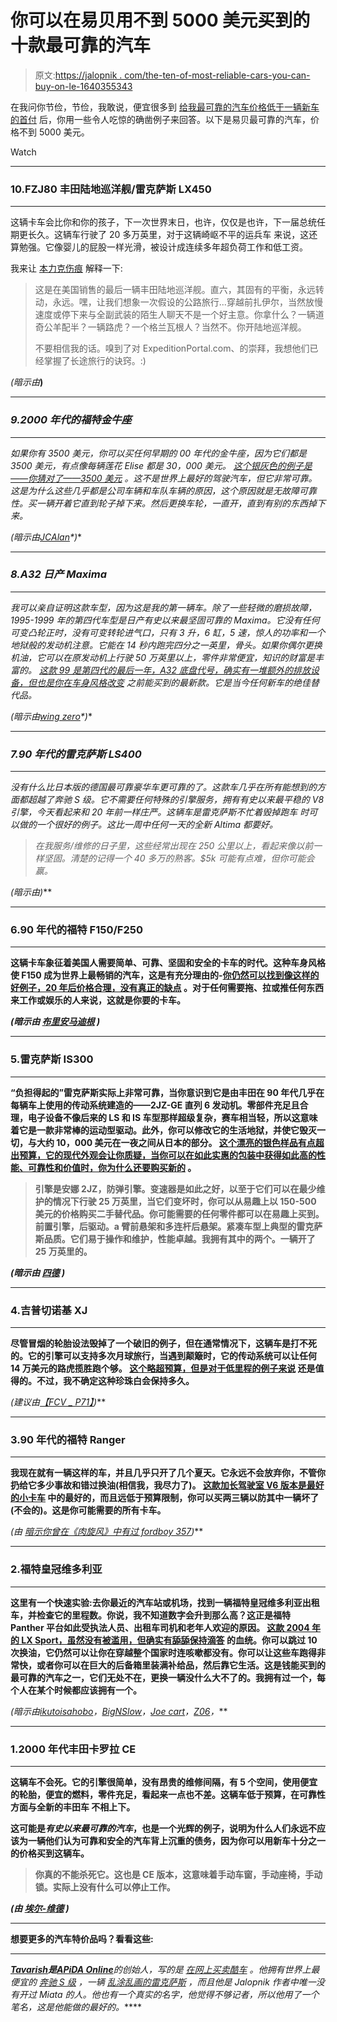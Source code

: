 # 你可以在易贝用不到 5000 美元买到的十款最可靠的汽车

> 原文:[https://jalopnik . com/the-ten-of-most-reliable-cars-you-can-buy-on-le-1640355343](https://jalopnik.com/the-ten-most-dependable-cars-you-can-buy-on-ebay-for-le-1640355343)

在我问你节俭，节俭，我敢说，便宜很多到 [给我最可靠的汽车价格低于一辆新车的首付](http://carbuying.jalopnik.com/ebay-challenge-the-most-dependable-cars-for-under-500-1639496464) 后，你用一些令人吃惊的确凿例子来回答。以下是易贝最可靠的汽车，价格不到 5000 美元。

Watch

* * *

### 10.FZJ80 丰田陆地巡洋舰/雷克萨斯 LX450

* * *

这辆卡车会比你和你的孩子，下一次世界末日，也许，仅仅是也许，下一届总统任期更长久。这辆车行驶了 20 多万英里，对于这辆崎岖不平的运兵车 来说，这还算勉强。它像婴儿的屁股一样光滑，被设计成连续多年超负荷工作和低工资。

我来让 [本力克伤痕](http://benlikescars.kinja.com/) 解释一下:

> 这是在美国销售的最后一辆丰田陆地巡洋舰。直六，其固有的平衡，永远转动，永远。嘿，让我们想象一次假设的公路旅行...穿越前扎伊尔，当然放慢速度或停下来与全副武装的陌生人聊天不是一个好主意。你拿什么？一辆道奇公羊配半？一辆路虎？一个格兰瓦根人？当然不。你开陆地巡洋舰。
> 
> 不要相信我的话。嗅到了对 ExpeditionPortal.com、的崇拜，我想他们已经掌握了长途旅行的诀窍。:)

*(暗示由*[](http://benlikescars.kinja.com/)**)**

* * *

### *9.2000 年代的福特金牛座*

* * *

*如果你有 3500 美元，你可以买任何早期的 00 年代的金牛座，因为它们都是 3500 美元，有点像每辆莲花 Elise 都是 30，000 美元。 [这个银灰色的例子是——你猜对了——3500 美元](http://rover.ebay.com/rover/1/711-53200-19255-0/1?ff3=4&pub=5575077351&toolid=10001&campid=5337582285&customid=&mpre=http%3A%2F%2Fwww.ebay.com%2Fitm%2FFord-Taurus-4dr-Sedan-SES-Standard-FFV-4-dr-sedan-ses-standard-ffv-automatic-3-0-l-v-6-cyl-silver-%2F301329664954%3Fforcerrptr%3Dtrue%26hash%3Ditem4628a5cbba%26item%3D301329664954%26pt%3DUS_Cars_Trucks%26afsrc%3D1) 。这不是世界上最好的驾驶汽车，但它非常可靠。这是为什么这些几乎都是公司车辆和车队车辆的原因，这个原因就是无故障可靠性。买一辆开着它直到轮子掉下来。然后更换车轮，一直开，直到有别的东西掉下来。*

**(暗示由*[*JCAlan*](http://jcalan.kinja.com/)*)**

* * *

### *8.A32 日产 Maxima*

* * *

*我可以亲自证明这款车型，因为这是我的第一辆车。除了一些轻微的磨损故障，1995-1999 年的第四代车型是日产有史以来最坚固可靠的 Maxima。它没有任何可变凸轮正时，没有可变转轮进气口，只有 3 升，6 缸，5 速，惊人的功率和一个地狱般的发动机注意。它能在 14 秒内跑完四分之一英里，骨头。如果你偶尔更换机油，它可以在原发动机上行驶 50 万英里以上，零件非常便宜，知识的财富是丰富的。 [这款 99 是第四代的最后一年，A32 底盘代号，确实有一堆额外的排放设备，但也是你在车身风格改变](http://rover.ebay.com/rover/1/711-53200-19255-0/1?ff3=4&pub=5575077351&toolid=10001&campid=5337582285&customid=&mpre=http%3A%2F%2Fwww.ebay.com%2Fitm%2FNissan-Maxima-SE-1999-nissan-maxima-se-no-reserve-wow-sunroof-sporty-60-photos-nice-%2F351183134791%3Fforcerrptr%3Dtrue%26hash%3Ditem51c4256047%26item%3D351183134791%26pt%3DUS_Cars_Trucks) 之前能买到的最新款。它是当今任何新车的绝佳替代品。*

**(暗示由*[*wing zero*](http://wingzero1.kinja.com/)*)**

* * *

### *7.90 年代的雷克萨斯 LS400*

* * *

*没有什么比日本版的德国最可靠豪华车更可靠的了。这款车几乎在所有能想到的方面都超越了奔驰 S 级。它不需要任何特殊的引擎服务，拥有有史以来最平稳的 V8 引擎，今天看起来和 20 年前一样庄严。这辆车是雷克萨斯不忙着毁掉跑车 时可以做的一个很好的例子。这比一周中任何一天的全新 Altima 都要好。*

> *在我服务/维修的日子里，这些经常出现在 250 公里以上，看起来像以前一样坚固。清楚的记得一个 40 多万的熟客。$5k 可能有点难，但你可能会赢。*

**(暗示由*[](http://borindorin.kinja.com/)**)***

* * *

### **6.90 年代的福特 F150/F250**

* * *

**这辆卡车象征着美国人需要简单、可靠、坚固和安全的卡车的时代。这种车身风格使 F150 成为世界上最畅销的汽车，这是有充分理由的-[你仍然可以找到像这样的好例子，20 年后价格合理，没有真正的缺点](http://rover.ebay.com/rover/1/711-53200-19255-0/1?ff3=4&pub=5575077351&toolid=10001&campid=5337582285&customid=&mpre=http%3A%2F%2Fwww.ebay.com%2Fitm%2FFord-F-250-XL-1993-ford-f-250-xl-w-hydraulic-clutch-heavy-duty-rear-dual-gas-tanks-%2F221556996430%3Fforcerrptr%3Dtrue%26hash%3Ditem3395d3794e%26item%3D221556996430%26pt%3DUS_Cars_Trucks%26afsrc%3D1) 。对于任何需要拖、拉或推任何东西来工作或娱乐的人来说，这就是你要的卡车。**

***(暗示由* [*布里安马迪根*](http://toxonix001.kinja.com/) *)***

* * *

### **5.雷克萨斯 IS300**

* * *

**“负担得起的”雷克萨斯实际上非常可靠，当你意识到它是由丰田在 90 年代几乎在每辆车上使用的传动系统建造的——2JZ-GE 直列 6 发动机。零部件充足且合理，电子设备不像后来的 LS 和 IS 车型那样超级复杂，赛车相当轻，所以这意味着它是一款非常棒的运动型驱动。此外，你可以修改它的生活地狱，并使它毁灭一切，与大约 10，000 美元在一夜之间从日本的部分。 [这个漂亮的银色样品有点超出预算，它的现代外观会让你质疑，当你可以在如此实惠的包装中获得如此高的性能、可靠性和价值时，你为什么还要购买新的](http://rover.ebay.com/rover/1/711-53200-19255-0/1?ff3=4&pub=5575077351&toolid=10001&campid=5337582285&customid=&mpre=http%3A%2F%2Fwww.ebay.com%2Fitm%2F2002-Lexus-IS300-Base-Sedan-4-Door-3-0L-%2F161423904457%3Fpt%3DUS_Cars_Trucks%26forcerrptr%3Dtrue%26hash%3Ditem25959d4ec9%26item%3D161423904457%26nma%3Dtrue%26si%3DVxc494%25252Bt3pwc5KEavPR97sc8mg0%25253D%26orig_cvip%3Dtrue%26rt%3Dnc%26_trksid%3Dp2047675.l2557) 。**

> **引擎是安娜 2JZ，防弹引擎。变速器是如此之好，以至于它们可以在最少维护的情况下行驶 25 万英里，当它们变坏时，你可以从易趣上以 150-500 美元的价格购买二手替代品。你可能需要的任何零件都可以在易趣上买到。前置引擎，后驱动。a 臂前悬架和多连杆后悬架。紧凑车型上典型的雷克萨斯品质。它们易于操作和维护，性能卓越。我拥有其中的两个。一辆开了 25 万英里的。**

***(暗示由* [*四德*](http://quade.kinja.com/) *)***

* * *

### **4.吉普切诺基 XJ**

* * *

**尽管冒烟的轮胎设法毁掉了一个破旧的例子，但在通常情况下，这辆车是打不死的。它的引擎可以支持多次月球旅行，当遇到颠簸时，它的传动系统可以让任何 14 万美元的路虎揽胜跑个够。 [这个略超预算，但是对于低里程的例子来说](http://rover.ebay.com/rover/1/711-53200-19255-0/1?ff3=4&pub=5575077351&toolid=10001&campid=5337582285&customid=&mpre=http%3A%2F%2Fwww.ebay.com%2Fitm%2FSUPER-LOW-MILES-72-387-VERY-WELL-CARED-FOR-GARAGE-KEPT-NO-ACCIDENT-VERY-CLEAN-%2F221556324510%3Fpt%3DUS_Cars_Trucks%26forcerrptr%3Dtrue%26afsrc%3D1%26hash%3Ditem3395c9389e%26item%3D221556324510%26nma%3Dtrue%26si%3DVxc494%25252Bt3pwc5KEavPR97sc8mg0%25253D%26orig_cvip%3Dtrue%26rt%3Dnc%26_trksid%3Dp2047675.l2557) 还是值得的。不过，我不确定这种珍珠白会保持多久。**

***(建议由*[*【FCV _ P71】*](http://fcv_p71.kinja.com/)*)***

* * *

### **3.90 年代的福特 Ranger**

* * *

**我现在就有一辆这样的车，并且几乎只开了几个夏天。它永远不会放弃你，不管你扔给它多少事故和错过换油(相信我，我尽力了)。 [这款加长驾驶室 V6 版本是最好的小卡车](http://rover.ebay.com/rover/1/711-53200-19255-0/1?ff3=4&pub=5575077351&toolid=10001&campid=5337582285&customid=&mpre=http%3A%2F%2Fwww.ebay.com%2Fitm%2F1996-FORD-RANGER-XLT-SUPERCAB-M4930M-AS-IS-5-SALE-%2F171473174680%3Fpt%3DUS_Cars_Trucks%26forcerrptr%3Dtrue%26afsrc%3D1%26hash%3Ditem27ec990098%26item%3D171473174680%26nma%3Dtrue%26si%3DVxc494%25252Bt3pwc5KEavPR97sc8mg0%25253D%26orig_cvip%3Dtrue%26rt%3Dnc%26_trksid%3Dp2047675.l2557) 中的最好的，而且远低于预算限制，你可以买两三辆以防其中一辆坏了(不会的)。这是你可能需要的所有卡车。**

***(由* [*暗示你曾在《肉旋风》中有过 fordboy 357*](http://tylrfordboy357.kinja.com/)*)***

* * *

### **2.福特皇冠维多利亚**

* * *

**这里有一个快速实验:去你最近的汽车站或机场，找到一辆福特皇冠维多利亚出租车，并检查它的里程数。你说，我不知道数字会升到那么高？这正是福特 Panther 平台如此受执法人员、出租车司机和老年人欢迎的原因。 [这款 2004 年的 LX Sport，虽然没有被滥用，但确实有舔舔保持滴答](http://rover.ebay.com/rover/1/711-53200-19255-0/1?ff3=4&pub=5575077351&toolid=10001&campid=5337582285&customid=&mpre=http%3A%2F%2Fwww.ebay.com%2Fitm%2F2004-Ford-Crown-Victoria-LX-Sport-Sedan-4-Door-4-6L-%2F111471456320%3Fpt%3DUS_Cars_Trucks%26forcerrptr%3Dtrue%26afsrc%3D1%26hash%3Ditem19f4377040%26item%3D111471456320%26nma%3Dtrue%26si%3DVxc494%25252Bt3pwc5KEavPR97sc8mg0%25253D%26orig_cvip%3Dtrue%26rt%3Dnc%26_trksid%3Dp2047675.l2557) 的血统。你可以跳过 10 次换油，它仍然可以让你在穿越整个国家时连咳嗽都没有。你可以让这些车跑得非常快，或者你可以在巨大的后备箱里装满补给品，然后靠它生活。这是钱能买到的最可靠的汽车之一，它们无处不在，更换一辆没什么大不了的。我拥有过一个，每个人在某个时候都应该拥有一个。**

***(暗示由*[*ikutoisahobo*](http://ikutoisahobo.kinja.com/)*，*[*BigNSlow*](http://bignslow.kinja.com/)*，*[*Joe cart*](http://joecart.kinja.com/)*，*[*Z06*](http://ocelcs.kinja.com/)*，***

* * *

### **1.2000 年代丰田卡罗拉 CE**

* * *

**这辆车不会死。它的引擎很简单，没有昂贵的维修间隔，有 5 个空间，使用便宜的轮胎，便宜的燃料，零件充足，看起来一点也不差。这辆车低于预算，在可靠性方面与全新的丰田车 不相上下。**

**这可能是*有史以来最可靠的汽车*，也是一个光辉的例子，说明为什么人们永远不应该为一辆他们认为可靠和安全的汽车背上沉重的债务，因为你可以用新车十分之一的价格买到这辆车。**

> **你真的不能杀死它。这也是 CE 版本，这意味着手动车窗，手动座椅，手动锁。实际上没有什么可以停止工作。**

***(由* [*埃尔-维德*](http://el-verde.kinja.com/) *)***

* * *

**想要更多的汽车特价品吗？看看这些:**

* * *

**[***Tavarish***](http://twitter.com/apidaonline)*是***[***APiDA Online***](http://www.apidaonline.com/)*的创始人，写的是* [*在网上买卖酷车*](http://carbuying.jalopnik.com/tag/art-of-the-flip) *。他拥有世界上最便宜的* [*奔驰 S 级*](https://jalopnik.com/5-things-no-one-tells-you-about-owning-a-used-luxury-ca-1582610274) *，一辆* [*乱涂乱画的雷克萨斯*](http://oppositelock.jalopnik.com/this-is-the-craziest-lexus-sc300-ive-ever-seen-and-it-1524907627) *，而且他是 Jalopnik 作者中唯一没有开过 Miata 的人。他也有一个真实的名字，他觉得不够记者，所以他用了一个笔名，这是他能做的最好的。*****